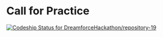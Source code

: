 # Call for Practice

[ ![Codeship Status for DreamforceHackathon/repository-19](https://codeship.io/projects/ea76bad0-330e-0132-4537-5696ea0452a8/status)](https://codeship.io/projects/40550)
